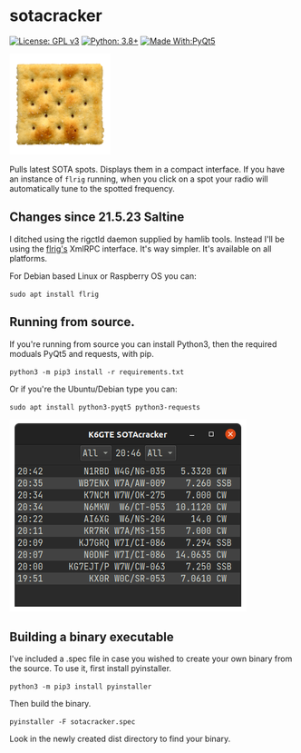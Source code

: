 # sotacracker
[![License: GPL v3](https://img.shields.io/badge/License-GPLv3-blue.svg)](https://www.gnu.org/licenses/gpl-3.0)  [![Python: 3.8+](https://img.shields.io/badge/python-3.8+-blue.svg)](https://www.python.org/downloads/)  [![Made With:PyQt5](https://img.shields.io/badge/Made%20with-PyQt5-red)](https://pypi.org/project/PyQt5/)

![soda cracker](pic/soda-cracker.png)

Pulls latest SOTA spots. Displays them in a compact interface. If you have an instance of `flrig` running, when you click on a spot your radio will automatically tune to the spotted frequency.

## Changes since 21.5.23 Saltine

I ditched using the rigctld daemon supplied by hamlib tools. Instead I'll be using the [flrig's](http://w1hkj.com/files/flrig/) XmlRPC interface. It's way simpler. It's available on all platforms.

For Debian based Linux or Raspberry OS you can:

`sudo apt install flrig`

## Running from source.
If you're running from source you can install Python3, then the required moduals PyQt5 and requests, with pip.

`python3 -m pip3 install -r requirements.txt`

Or if you're the Ubuntu/Debian type you can:

`sudo apt install python3-pyqt5 python3-requests`

![screenshot](pic/screenshot.png)

## Building a binary executable

I've included a .spec file in case you wished to create your own binary from the source. To use it, first install pyinstaller.

`python3 -m pip3 install pyinstaller`

Then build the binary.

`pyinstaller -F sotacracker.spec`

Look in the newly created dist directory to find your binary.



